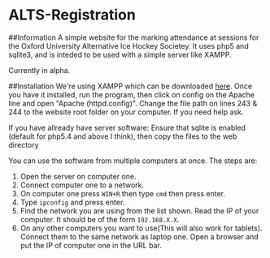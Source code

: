 # ALTS-Registration

##Information
A simple website for the marking attendance at sessions
for the Oxford University Alternative Ice Hockey Societey.
It uses php5 and sqlite3, and is inteded to be used with a
simple server like XAMPP.

Currently in alpha.

##Installation
We're using XAMPP which can be downloaded [here](https://www.apachefriends.org/xampp-files/5.6.19/xampp-win32-5.6.19-0-VC11-installer.exe).
Once you have it installed, run the program, then click on config on the Apache line and open "Apache (httpd.config)".
Change the file path on lines 243 & 244 to the website root folder on your computer. If you need help ask.

If you have allready have server software: Ensure that sqlite is enabled (default for php5.4 and above I think), then copy the files to the web directory

You can use the software from multiple computers at once. The steps are:
1. Open the server on computer one.
2. Connect computer one to a network.
3. On computer one press `WIN+R` then type `cmd` then press enter.
4. Type `ipconfig` and press enter.
5. Find the network you are using from the list shown. Read the IP of your computer. It should be of the form `192.168.X.X`.
6. On any other computers you want to use(This will also work for tablets). Connect them to the same network as laptop one. Open a browser and put the IP of computer one in the URL bar.
